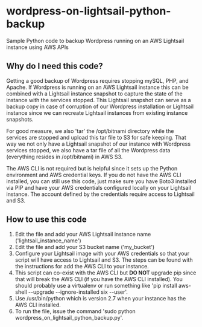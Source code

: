 # wordpress-on-lightsail-python-backup

Sample Python code to backup Wordpress running on an AWS Lightsail instance using AWS APIs

## Why do I need this code?

Getting a good backup of Wordpress requires stopping mySQL, PHP, and Apache.  If Wordpress is running on an AWS Lightsail instance this can be combined with a Lightsail instance snapshot to capture the state of the instance with the services stopped.  This Lightsail snapshot can serve as a backup copy in case of corruption of our Wordpress installation or Lightsail instance since we can recreate Lightsail instances from existing instance snapshots.  

For good measure, we also 'tar' the /opt/bitnami directory while the services are stopped and upload this tar file to S3 for safe keeping.  That way we not only have a Lightsail snapshot of our instance with Wordpress services stopped, we also have a tar file of all the Wordpress data (everything resides in /opt/bitnami) in AWS S3.

The AWS CLI is not required but is helpful since it sets up the Python environment and AWS credential keys.  If you do not have the AWS CLI installed, you can still use this code, just make sure you have Boto3 installed via PIP and have your AWS credentials configured locally on your Lightsail instance.  The account defined by the credentials require access to Lightsail and S3.  

## How to use this code

1.  Edit the file and add your AWS Lightsail instance name ('lightsail_instance_name')
2.  Edit the file and add your S3 bucket name ('my_bucket')
3.  Configure your Lightsail image with your AWS credentials so that your script will have access to Lightsail and S3.  The steps can be found with the instructions for add the AWS CLI to your instance.  
4.  This script can co-exist with the AWS CLI but **DO NOT** upgrade pip since that will break the AWS CLI (if you have the AWS CLI installed).  You should probably use a virtualenv or run something like 'pip install aws-shell --upgrade --ignore-installed six --user'.  
5.  Use /usr/bin/python which is version 2.7 when your instance has the AWS CLI installed.  
6.  To run the file, issue the command 'sudo python wordpress_on_lightsail_python_backup.py'.  
